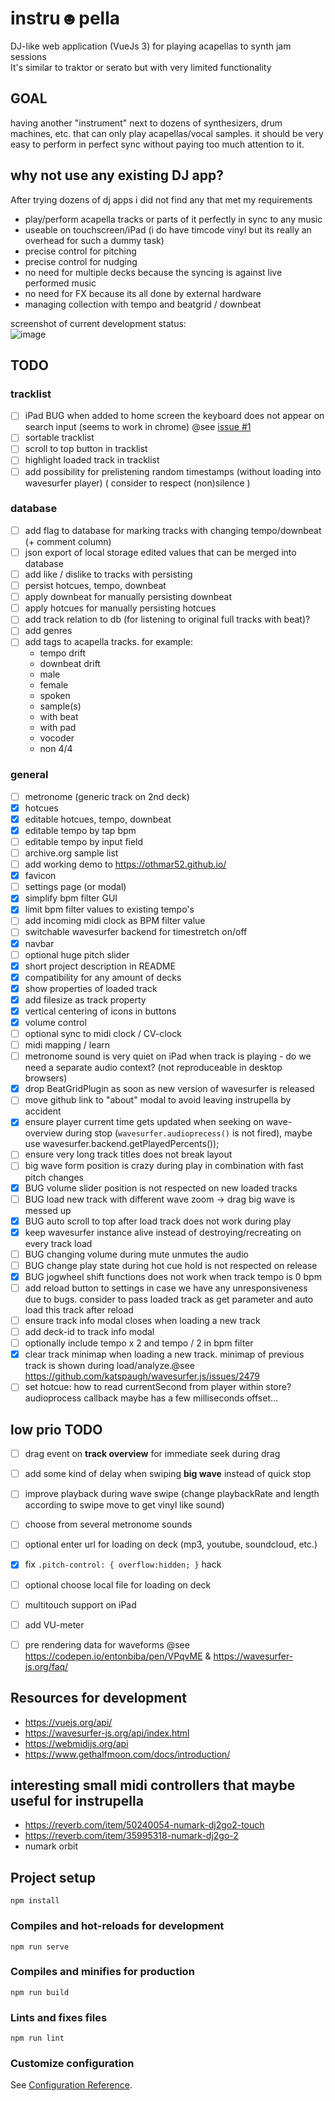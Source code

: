 # instru☻pella
DJ-like web application (VueJs 3) for playing acapellas to synth jam sessions  
It's similar to traktor or serato but with very limited functionality  

## GOAL
having another "instrument" next to dozens of synthesizers, drum machines, etc. that can only play acapellas/vocal samples. it should be very easy to perform in perfect sync without paying too much attention to it. 

## why not use any existing DJ app?
After trying dozens of dj apps i did not find any that met my requirements
 - play/perform acapella tracks or parts of it perfectly in sync to any music
 - useable on touchscreen/iPad (i do have timcode vinyl but its really an overhead for such a dummy task)
 - precise control for pitching
 - precise control for nudging
 - no need for multiple decks because the syncing is against live performed music
 - no need for FX because its all done by external hardware
 - managing collection with tempo and beatgrid / downbeat

screenshot of current development status:  
![image](https://user-images.githubusercontent.com/7056051/156877461-259bab79-31ac-49d5-a8a9-265d9e6011bb.png)  

## TODO
### tracklist
  - [ ] iPad BUG when added to home screen the keyboard does not appear on search input (seems to work in chrome) @see [issue #1](https://github.com/othmar52/instrupella/issues/1)
  - [ ] sortable tracklist
  - [ ] scroll to top button in tracklist
  - [ ] highlight loaded track in tracklist
  - [ ] add possibility for prelistening random timestamps (without loading into wavesurfer player)
        ( consider to respect (non)silence )

### database
  - [ ] add flag to database for marking tracks with changing tempo/downbeat (+ comment column)
  - [ ] json export of local storage edited values that can be merged into database
  - [ ] add like / dislike to tracks with persisting
  - [ ] persist hotcues, tempo, downbeat
  - [ ] apply downbeat for manually persisting downbeat
  - [ ] apply hotcues for manually persisting hotcues
  - [ ] add track relation to db (for listening to original full tracks with beat)?
  - [ ] add genres
  - [ ] add tags to acapella tracks. for example:
    - tempo drift
    - downbeat drift
    - male
    - female
    - spoken
    - sample(s)
    - with beat
    - with pad
    - vocoder
    - non 4/4

### general
  - [ ] metronome (generic track on 2nd deck)
  - [x] hotcues
  - [x] editable hotcues, tempo, downbeat
  - [x] editable tempo by tap bpm
  - [ ] editable tempo by input field
  - [ ] archive.org sample list
  - [ ] add working demo to https://othmar52.github.io/
  - [x] favicon
  - [ ] settings page (or modal)
  - [x] simplify bpm filter GUI
  - [x] limit bpm filter values to existing tempo's
  - [ ] add incoming midi clock as BPM filter value
  - [ ] switchable wavesurfer backend for timestretch on/off
  - [x] navbar
  - [ ] optional huge pitch slider
  - [x] short project description in README
  - [x] compatibility for any amount of decks
  - [x] show properties of loaded track
  - [x] add filesize as track property
  - [x] vertical centering of icons in buttons
  - [x] volume control
  - [ ] optional sync to midi clock / CV-clock
  - [ ] midi mapping / learn
  - [ ] metronome sound is very quiet on iPad when track is playing - do we need a separate audio context? (not reproduceable in desktop browsers)
  - [x] drop BeatGridPlugin as soon as new version of wavesurfer is released
  - [ ] move github link to "about" modal to avoid leaving instrupella by accident
  - [x] ensure player current time gets updated when seeking on wave-overview during stop (`wavesurfer.audioprecess()` is not fired), maybe use wavesurfer.backend.getPlayedPercents());
  - [ ] ensure very long track titles does not break layout
  - [ ] big wave form position is crazy during play in combination with fast pitch changes
  - [x] BUG volume slider position is not respected on new loaded tracks
  - [ ] BUG load new track with different wave zoom -> drag big wave is messed up
  - [x] BUG auto scroll to top after load track does not work during play
  - [x] keep wavesurfer instance alive instead of destroying/recreating on every track load
  - [ ] BUG changing volume during mute unmutes the audio
  - [ ] BUG change play state during hot cue hold is not respected on release
  - [x] BUG jogwheel shift functions does not work when track tempo is 0 bpm
  - [ ] add reload button to settings in case we have any unresponsiveness due to bugs. consider to pass loaded track as get parameter and auto load this track after reload
  - [ ] ensure track info modal closes when loading a new track
  - [ ] add deck-id to track info modal
  - [ ] optionally include tempo x 2 and tempo / 2 in bpm filter
  - [x] clear track minimap when loading a new track. minimap of previous track is shown during load/analyze.@see https://github.com/katspaugh/wavesurfer.js/issues/2479
  - [ ] set hotcue: how to read currentSecond from player within store? audioprocess callback maybe has a few milliseconds offset...

## low prio TODO
  - [ ] drag event on **track overview** for immediate seek during drag
  - [ ] add some kind of delay when swiping **big wave** instead of quick stop
  - [ ] improve playback during wave swipe (change playbackRate and length according to swipe move to get vinyl like sound)
  - [ ] choose from several metronome sounds
  - [ ] optional enter url for loading on deck (mp3, youtube, soundcloud, etc.)
  - [x] fix `.pitch-control: { overflow:hidden; }` hack
  - [ ] optional choose local file for loading on deck
  - [ ] multitouch support on iPad
  - [ ] add VU-meter
  - [ ] pre rendering data for waveforms @see https://codepen.io/entonbiba/pen/VPqvME & https://wavesurfer-js.org/faq/


## Resources for development
 - https://vuejs.org/api/
 - https://wavesurfer-js.org/api/index.html
 - https://webmidijs.org/api
 - https://www.gethalfmoon.com/docs/introduction/


## interesting small midi controllers that maybe useful for instrupella
 - https://reverb.com/item/50240054-numark-dj2go2-touch
 - https://reverb.com/item/35995318-numark-dj2go-2
 - numark orbit


## Project setup
```
npm install
```

### Compiles and hot-reloads for development
```
npm run serve
```

### Compiles and minifies for production
```
npm run build
```

### Lints and fixes files
```
npm run lint
```

### Customize configuration
See [Configuration Reference](https://cli.vuejs.org/config/).
